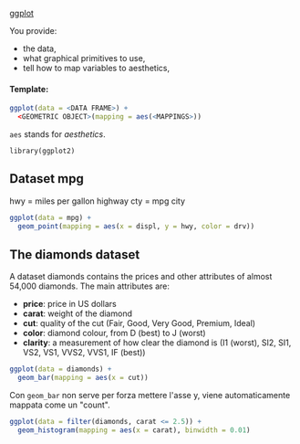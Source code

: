 [ggplot](https://users.dimi.uniud.it/~massimo.franceschet/ns/plugandplay/ggplot/ggplot.html#3)

You provide:
-   the data,
-   what graphical primitives to use,
-   tell how to map variables to aesthetics,

#### Template: 
```R
ggplot(data = <DATA FRAME>) + 
  <GEOMETRIC OBJECT>(mapping = aes(<MAPPINGS>))
```

`aes` stands for *aesthetics*. 

`library(ggplot2)`

## Dataset mpg
hwy = miles per gallon highway
cty = mpg city

```R
ggplot(data = mpg) +
  geom_point(mapping = aes(x = displ, y = hwy, color = drv))
```

## The diamonds dataset

A dataset diamonds contains the prices and other attributes of almost 54,000 diamonds. The main attributes are:

-   **price**: price in US dollars
-   **carat**: weight of the diamond
-   **cut**: quality of the cut (Fair, Good, Very Good, Premium, Ideal)
-   **color**: diamond colour, from D (best) to J (worst)
-   **clarity**: a measurement of how clear the diamond is (I1 (worst), SI2, SI1, VS2, VS1, VVS2, VVS1, IF (best))

```R
ggplot(data = diamonds) +
  geom_bar(mapping = aes(x = cut))
```
Con `geom_bar`  non serve per forza mettere l'asse y, viene automaticamente mappata come un "count".

```R
ggplot(data = filter(diamonds, carat <= 2.5)) +
  geom_histogram(mapping = aes(x = carat), binwidth = 0.01)
```


